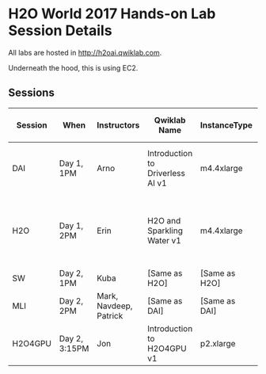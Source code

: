 # H2O World 2017 Hands-on Lab Session Details

All labs are hosted in <http://h2oai.qwiklab.com>.

Underneath the hood, this is using EC2.

## Sessions

Session | When | Instructors | Qwiklab Name | InstanceType | AMI (us-west-2 / Oregon) | Docker image
------- | ---- | ----------- | ------------ | ------------ | ------------------------ | ------------
DAI | Day 1, 1PM | Arno |Introduction to Driverless AI v1 | m4.4xlarge | ami-855883fd | Driverless AI product docker image
H2O | Day 1, 2PM | Erin | H2O and Sparkling Water v1 | m4.4xlarge | ami-fa22f982 | h2o-world-2017 docker image from this repo
SW | Day 2, 1PM | Kuba | [Same as H2O] | [Same as H2O] | [Same as H2O] | [Same as H2O]
MLI | Day 2, 2PM | Mark, Navdeep, Patrick | [Same as DAI] | [Same as DAI] | [Same as DAI]| [Same as DAI]
H2O4GPU | Day 2, 3:15PM | Jon | Introduction to H2O4GPU v1 | p2.xlarge | ami-4135ee39 | [h2o4gpu repo](https://github.com/h2oai/h2o4gpu) docker image
